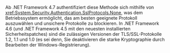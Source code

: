 Ab .NET Framework 4.7 authentifiziert diese Methode sich mithilfe von <xref:System.Security.Authentication.SslProtocols.None>, was dem Betriebssystem ermöglicht, das am besten geeignete Protokoll auszuwählen und unsichere Protokolle zu blockieren. In .NET Framework 4.6 (und .NET Framework 4.5 mit den neuesten installierten Sicherheitspatches) sind die zulässigen Versionen der TLS/SSL-Protokolle 1.2, 1.1 und 1.0 (es sei denn, Sie deaktivieren die starke Kryptographie durch Bearbeiten der Windows-Registrierung).

